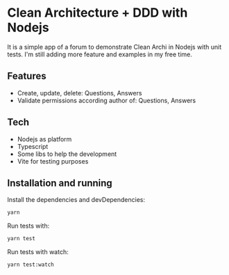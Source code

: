 # Clean Architecture + DDD with Nodejs

It is a simple app of a forum to demonstrate Clean Archi in Nodejs with unit tests. I'm still adding more feature and examples in my free time.

## Features

- Create, update, delete: Questions, Answers
- Validate permissions according author of: Questions, Answers

## Tech

- Nodejs as platform
- Typescript
- Some libs to help the development
- Vite for testing purposes

## Installation and running

Install the dependencies and devDependencies:

```sh
yarn
```

Run tests with:

```sh
yarn test
```

Run tests with watch:

```sh
yarn test:watch
```
